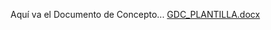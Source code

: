 Aquí va el Documento de Concepto...
[GDC_PLANTILLA.docx](https://github.com/user-attachments/files/19402082/GDC_PLANTILLA.docx)
